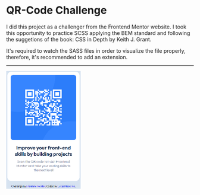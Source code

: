 # QR-Code Challenge

I did this project as a challenger from the Frontend Mentor website. I took this opportunity to practice SCSS applying the BEM standard and following the suggetions of the book: CSS in Depth by Keith J. Grant.

It's required to watch the SASS files in order to visualize the file properly, therefore, it's recommended to add an extension. 

---
![qrcode-image](images/my-preview-image/qrcode-preview.png)